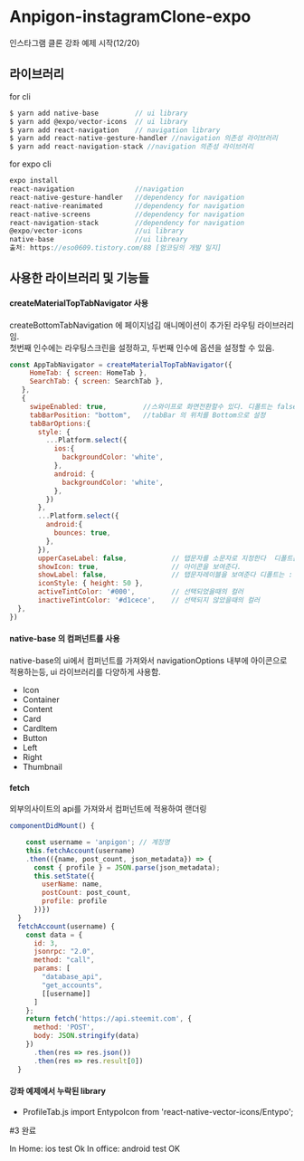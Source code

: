 # Anpigon-instagramClone-expo
인스타그램 클론 강좌 예제 시작(12/20)

## 라이브러리
for cli
```js
$ yarn add native-base         // ui library
$ yarn add @expo/vector-icons  // ui library
$ yarn add react-navigation    // navigation library
$ yarn add react-native-gesture-handler //navigation 의존성 라이브러리
$ yarn add react-navigation-stack //navigation 의존성 라이브러리
```
for expo cli
```js
expo install
react-navigation               //navigation
react-native-gesture-handler   //dependency for navigation
react-native-reanimated        //dependency for navigation
react-native-screens           //dependency for navigation
react-navigation-stack         //dependency for navigation
@expo/vector-icons             //ui library
native-base                    //ui libreary 
출처: https://eso0609.tistory.com/88 [엄코딩의 개발 일지]
```
## 사용한 라이브러리 및 기능들
   
#### createMaterialTopTabNavigator 사용
createBottomTabNavigation 에 페이지넘김 애니메이션이 추가된 라우팅 라이브러리임.   
첫번째 인수에는 라우팅스크린을 설정하고, 두번째 인수에 옵션을 설정할 수 있음.   

```js
const AppTabNavigator = createMaterialTopTabNavigator({
     HomeTab: { screen: HomeTab },
     SearchTab: { screen: SearchTab },
   },
   {
     swipeEnabled: true,         //스와이프로 화면전환할수 있다. 디폴트는 false 이다.
     tabBarPosition: "bottom",   //tabBar 의 위치를 Bottom으로 설정
     tabBarOptions:{
       style: {
         ...Platform.select({
           ios:{
             backgroundColor: 'white',
           },
           android: {
             backgroundColor: 'white',
           },
         })
       },
       ...Platform.select({
         android:{
           bounces: true,
         },
       }),
       upperCaseLabel: false,           // 탭문자를 소문자로 지정한다  디폴트는 : true
       showIcon: true,                  // 아이콘을 보여준다.
       showLabel: false,                // 탭문자레이블을 보여준다 디폴트는 : ture
       iconStyle: { height: 50 },
       activeTintColor: '#000',         // 선택되었을때의 컬러
       inactiveTintColor: '#d1cece',    // 선택되지 않았을때의 컬러
  },
})
```

   
#### native-base 의 컴퍼넌트를 사용
native-base의 ui에서 <Icon> 컴퍼넌트를 가져와서 navigationOptions 내부에 아이콘으로 적용하는등,
  ui 라이브러리를 다양하게 사용함.

- Icon
- Container
- Content
- Card
- CardItem
- Button
- Left
- Right
- Thumbnail
   
#### fetch
외부의사이트의 api를 가져와서 컴퍼넌트에 적용하여 랜더링

```js
componentDidMount() {

    const username = 'anpigon'; // 계정명
    this.fetchAccount(username)
    .then(({name, post_count, json_metadata}) => {
      const { profile } = JSON.parse(json_metadata);
      this.setState({
        userName: name, 
        postCount: post_count,
        profile: profile
      })})
  }
  fetchAccount(username) {
    const data = {
      id: 3,
      jsonrpc: "2.0",
      method: "call",
      params: [
        "database_api",
        "get_accounts",
        [[username]]
      ]
    };
    return fetch('https://api.steemit.com', {
      method: 'POST',
      body: JSON.stringify(data)
    })
      .then(res => res.json())
      .then(res => res.result[0])
  }
```

#### 강좌 예제에서 누락된 library

- ProfileTab.js
import EntypoIcon from 'react-native-vector-icons/Entypo';

#3 완료

In Home: ios test Ok
In office: android test OK

